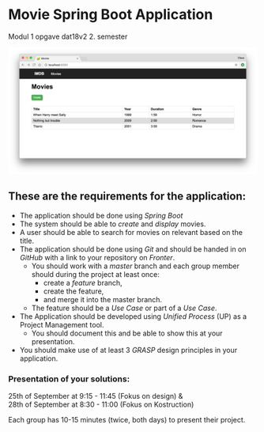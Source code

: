# Movie Spring Boot Application
Modul 1 opgave dat18v2 2. semester

![](https://github.com/dat18v2-2semester/modul1_spring_movie/blob/master/Screen%20Shot%202018-08-16%20at%2023.14.58.png)


## These are the requirements for the application:

* The application should be done using _Spring Boot_
* The system should be able to _create_ and _display_ movies.
* A user should be able to search for movies on relevant based on the title.
* The application should be done using _Git_ and should be handed in on _GitHub_ with a link to your repository on _Fronter_. 
   * You should work with a _master_ branch and each group member should during the project at least once:
       * create a _feature_ branch, 
       * create the feature, 
       * and merge it into the master branch.
    * The feature should be a _Use Case_ or part of a _Use Case_.
 * The Application should be developed using _Unified Process_ (UP) as a Project Management tool.
   * You should document this and be able to show this at your presentation.
 * You should make use of at least 3 _GRASP_ design principles in your application.

<!--
### Software Design

1.  Identify Actors and Use Cases for the system, and write a Use Case
    Diagram
2.  Write the use cases in brief or casual format.
3.  Create System Sequence Diagrams based your central Use Cases
4.  Create a Noun List from your Use Cases.
5.  Create a Verb List from your Use Cases.
6.  Create a Domain Model with relations and multiplicity based on you
    Noun List.
7.  Create a Sequence Diagram (More information will come)
8.  Create a Class Diagram for the Movie Application.

	a. include associations, aggregation or composition Software
        construction You should develop the system based on the
        artifacts from software design.

Hand in your solution on Github and the link to the repository as a
group hand-in on Fronter latest at Friday 27th of April at 22:00.
-->

### Presentation of your solutions: 

25th of September at 9:15 - 11:45 (Fokus on design) &     
28th of September at 8:30 - 11:00 (Fokus on Kostruction)

Each group has 10-15 minutes (twice, both days) to present their project.

